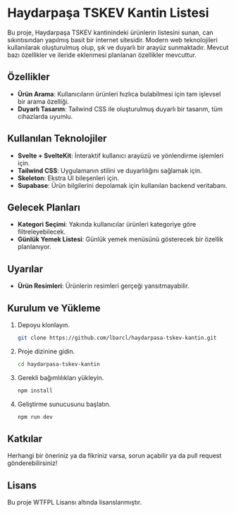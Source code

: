 # Haydarpaşa TSKEV Kantin Listesi

Bu proje, Haydarpaşa TSKEV kantinindeki ürünlerin listesini sunan, can sıkıntısından yapılmış basit bir internet sitesidir. Modern web teknolojileri kullanılarak oluşturulmuş olup, şık ve duyarlı bir arayüz sunmaktadır. Mevcut bazı özellikler ve ileride eklenmesi planlanan özellikler mevcuttur.

## Özellikler

- **Ürün Arama**: Kullanıcıların ürünleri hızlıca bulabilmesi için tam işlevsel bir arama özelliği.
- **Duyarlı Tasarım**: Tailwind CSS ile oluşturulmuş duyarlı bir tasarım, tüm cihazlarda uyumlu.

## Kullanılan Teknolojiler

- **Svelte + SvelteKit**: İnteraktif kullanıcı arayüzü ve yönlendirme işlemleri için.
- **Tailwind CSS**: Uygulamanın stilini ve duyarlılığını sağlamak için.
- **Skeleton**: Ekstra UI bileşenleri için.
- **Supabase**: Ürün bilgilerini depolamak için kullanılan backend veritabanı.

## Gelecek Planları

- **Kategori Seçimi**: Yakında kullanıcılar ürünleri kategoriye göre filtreleyebilecek.
- **Günlük Yemek Listesi**: Günlük yemek menüsünü gösterecek bir özellik planlanıyor.

## Uyarılar

- **Ürün Resimleri**: Ürünlerin resimleri gerçeği yansıtmayabilir.

## Kurulum ve Yükleme

1. Depoyu klonlayın.
   ```bash
   git clone https://github.com/lbarcl/haydarpasa-tskev-kantin.git
   ```
2. Proje dizinine gidin.
   ```bash
   cd haydarpasa-tskev-kantin
   ```
3. Gerekli bağımlılıkları yükleyin.
   ```bash
   npm install
   ```
4. Geliştirme sunucusunu başlatın.
   ```bash
   npm run dev
   ```

## Katkılar

Herhangi bir öneriniz ya da fikriniz varsa, sorun açabilir ya da pull request gönderebilirsiniz!

## Lisans

Bu proje WTFPL Lisansı altında lisanslanmıştır.
